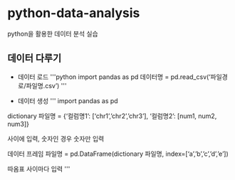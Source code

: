 # python-data-analysis
python을 활용한 데이터 분석 실습

## 데이터 다루기
- 데이터 로드
'''python
import pandas as pd
데이터명 =
pd.read_csv(‘파일경로/파일명.csv’)
'''

- 데이터 생성
'''
import pandas as pd

dictionary 파일명
= {‘컬럼명1’: [‘chr1’,’chr2’,’chr3’], ‘컬럼명2’:
[num1, num2, num3]}

사이에 입력, 숫자인 경우 숫자만 입력

데이터 프레임 파일명 =
pd.DataFrame(dictionary 파일명,
index=[‘a’,’b’,’c’,’d’,’e’])

따옴표 사이마다 입력
'''
